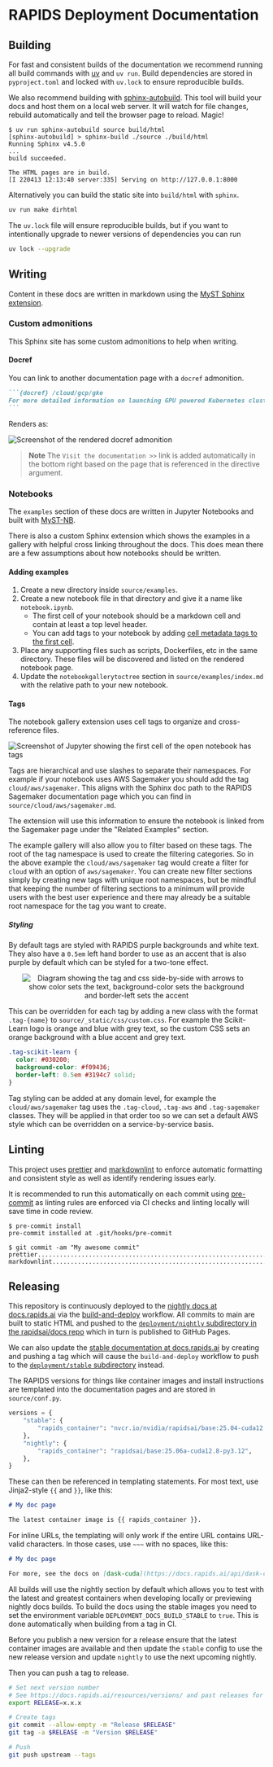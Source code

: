 # RAPIDS Deployment Documentation

## Building

For fast and consistent builds of the documentation we recommend running all build commands with
[uv](https://docs.astral.sh/uv/getting-started/installation/) and `uv run`. Build dependencies are stored in
`pyproject.toml` and locked with `uv.lock` to ensure reproducible builds.

We also recommend building with [sphinx-autobuild](https://github.com/executablebooks/sphinx-autobuild). This tool will
build your docs and host them on a local web server. It will watch for file changes, rebuild automatically and tell the
browser page to reload. Magic!

```console
$ uv run sphinx-autobuild source build/html
[sphinx-autobuild] > sphinx-build ./source ./build/html
Running Sphinx v4.5.0
...
build succeeded.

The HTML pages are in build.
[I 220413 12:13:40 server:335] Serving on http://127.0.0.1:8000
```

Alternatively you can build the static site into `build/html` with `sphinx`.

```bash
uv run make dirhtml
```

The `uv.lock` file will ensure reproducible builds, but if you want to intentionally upgrade to newer versions of
dependencies you can run

```bash
uv lock --upgrade
```

## Writing

Content in these docs are written in markdown using the [MyST Sphinx extension](https://myst-parser.readthedocs.io/en/v0.15.1/syntax/syntax.html).

### Custom admonitions

This Sphinx site has some custom admonitions to help when writing.

#### Docref

You can link to another documentation page with a `docref` admonition.

````markdown
```{docref} /cloud/gcp/gke
For more detailed information on launching GPU powered Kubernetes clusters on Google Cloud see the documentation.
```
````

Renders as:

![Screenshot of the rendered docref admonition](source/images/docref-admonition.png)

> **Note**
> The `Visit the documentation >>` link is added automatically in the bottom right based on the page that is referenced
> in the directive argument.

### Notebooks

The `examples` section of these docs are written in Jupyter Notebooks and built with
[MyST-NB](https://myst-nb.readthedocs.io/en/latest/).

There is also a custom Sphinx extension which shows the examples in a gallery with helpful cross linking throughout the
docs. This does mean there are a few assumptions about how notebooks should be written.

#### Adding examples

1. Create a new directory inside `source/examples`.
2. Create a new notebook file in that directory and give it a name like `notebook.ipynb`.
   - The first cell of your notebook should be a markdown cell and contain at least a top level header.
   - You can add tags to your notebook by adding [cell metadata tags to the first cell](https://jupyterbook.org/en/stable/content/metadata.html).
3. Place any supporting files such as scripts, Dockerfiles, etc in the same directory. These files will be discovered
   and listed on the rendered notebook page.
4. Update the `notebookgallerytoctree` section in `source/examples/index.md` with the relative path to your new notebook.

#### Tags

The notebook gallery extension uses cell tags to organize and cross-reference files.

![Screenshot of Jupyter showing the first cell of the open notebook has tags](source/images/theme-notebook-tags.png)

Tags are hierarchical and use slashes to separate their namespaces. For example if your notebook uses AWS Sagemaker you
should add the tag `cloud/aws/sagemaker`. This aligns with the Sphinx doc path to the RAPIDS Sagemaker documentation
page which you can find in `source/cloud/aws/sagemaker.md`.

The extension will use this information to ensure the notebook is linked from the Sagemaker page under the "Related
Examples" section.

The example gallery will also allow you to filter based on these tags. The root of the tag namespace is used to create
the filtering categories. So in the above example the `cloud/aws/sagemaker` tag would create a filter for `cloud` with
an option of `aws/sagemaker`. You can create new filter sections simply by creating new tags with unique root
namespaces, but be mindful that keeping the number of filtering sections to a minimum will provide users with the best
user experience and there may already be a suitable root namespace for the tag you want to create.

##### Styling

By default tags are styled with RAPIDS purple backgrounds and white text. They also have a `0.5em` left hand border to
use as an accent that is also purple by default which can be styled for a two-tone effect.

<div style="width: 100%; text-align: center;">
<img alt="Diagram showing the tag and css side-by-side with arrows to show color sets the text, background-color sets
the background and border-left sets the accent" src="source/images/theme-tag-style.png" style="max-width: 450px;" />
</div>

This can be overridden for each tag by adding a new class with the format `.tag-{name}` to `source/_static/css/custom.css`.
For example the Scikit-Learn logo is orange and blue with grey text, so the custom CSS sets an orange background with a
blue accent and grey text.

```css
.tag-scikit-learn {
  color: #030200;
  background-color: #f09436;
  border-left: 0.5em #3194c7 solid;
}
```

Tag styling can be added at any domain level, for example the `cloud/aws/sagemaker` tag uses the `.tag-cloud`,
`.tag-aws` and `.tag-sagemaker` classes. They will be applied in that order too so we can set a default AWS style which
can be overridden on a service-by-service basis.

## Linting

This project uses [prettier](https://prettier.io/) and [markdownlint](https://github.com/DavidAnson/markdownlint) to
enforce automatic formatting and consistent style as well as identify rendering issues early.

It is recommended to run this automatically on each commit using [pre-commit](https://pre-commit.com/) as linting rules
are enforced via CI checks and linting locally will save time in code review.

```console
$ pre-commit install
pre-commit installed at .git/hooks/pre-commit

$ git commit -am "My awesome commit"
prettier.................................................................Passed
markdownlint.............................................................Passed
```

## Releasing

This repository is continuously deployed to the [nightly docs at
docs.rapids.ai](https://docs.rapids.ai/deployment/nightly/) via the
[build-and-deploy](https://github.com/rapidsai/deployment/blob/main/.github/workflows/build-and-deploy.yml) workflow.
All commits to main are built to static HTML and pushed to the [`deployment/nightly` subdirectory in the rapidsai/docs
repo](https://github.com/rapidsai/docs/tree/gh-pages/deployment) which in turn is published to GitHub Pages.

We can also update the [stable documentation at docs.rapids.ai](https://docs.rapids.ai/deployment/stable/) by creating
and pushing a tag which will cause the `build-and-deploy` workflow to push to the [`deployment/stable`
subdirectory](https://github.com/rapidsai/docs/tree/gh-pages/deployment) instead.

The RAPIDS versions for things like container images and install instructions are templated into the documentation pages
and are stored in `source/conf.py`.

```python
versions = {
    "stable": {
        "rapids_container": "nvcr.io/nvidia/rapidsai/base:25.04-cuda12.8-py3.12",
    },
    "nightly": {
        "rapids_container": "rapidsai/base:25.06a-cuda12.8-py3.12",
    },
}
```

These can then be referenced in templating statements.
For most text, use Jinja2-style `{{` and `}}`, like this:

```markdown
# My doc page

The latest container image is {{ rapids_container }}.
```

For inline URLs, the templating will only work if the entire URL contains URL-valid characters.
In those cases, use `~~~` with no spaces, like this:

```markdown
# My doc page

For more, see the docs on [dask-cuda](https://docs.rapids.ai/api/dask-cuda/~~~rapids_api_docs_version~~~/install.html)
```

All builds will use the nightly section by default which allows you to test with the latest and greatest containers when
developing locally or previewing nightly docs builds. To build the docs using the stable images you need to set the
environment variable `DEPLOYMENT_DOCS_BUILD_STABLE` to `true`. This is done automatically when building from a tag in
CI.

Before you publish a new version for a release ensure that the latest container images are available and then update the
`stable` config to use the new release version and update `nightly` to use the next upcoming nightly.

Then you can push a tag to release.

```bash
# Set next version number
# See https://docs.rapids.ai/resources/versions/ and past releases for version scheme
export RELEASE=x.x.x

# Create tags
git commit --allow-empty -m "Release $RELEASE"
git tag -a $RELEASE -m "Version $RELEASE"

# Push
git push upstream --tags
```
